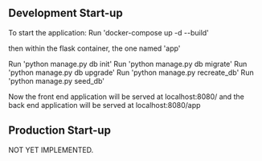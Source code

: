 Development Start-up
--------------------------------------------------------
To start the application:
Run 'docker-compose up -d --build'

then within the flask container, the one named 'app'

Run 'python manage.py db init'
Run 'python manage.py db migrate'
Run 'python manage.py db upgrade'
Run 'python manage.py recreate_db'
Run 'python manage.py seed_db'

Now the front end application will be served at localhost:8080/
and the back end application will be served at localhost:8080/app



Production Start-up
--------------------------------------------------------
NOT YET IMPLEMENTED.